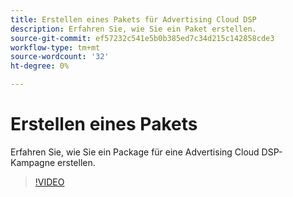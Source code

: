 ```yaml
---
title: Erstellen eines Pakets für Advertising Cloud DSP
description: Erfahren Sie, wie Sie ein Paket erstellen.
source-git-commit: ef57232c541e5b0b385ed7c34d215c142858cde3
workflow-type: tm+mt
source-wordcount: '32'
ht-degree: 0%

---
```


# Erstellen eines Pakets

Erfahren Sie, wie Sie ein Package für eine Advertising Cloud DSP-Kampagne erstellen.

>[!VIDEO](https://video.tv.adobe.com/v/339203)
